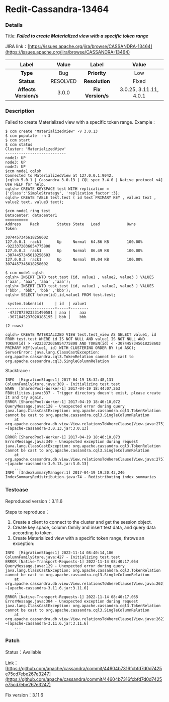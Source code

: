 # Redit-Cassandra-13464

### Details

Title: ***Failed to create Materialized view with a specific token range***

JIRA link：[https://issues.apache.org/jira/browse/CASSANDRA-13464](https://issues.apache.org/jira/browse/CASSANDRA-13464)

|         Label         |                  Value                   |      Label      |     Value      |
|:---------------------:|:----------------------------------------:|:---------------:|:--------------:|
|       **Type**        |                   Bug                    |  **Priority**   |      Low       |
|      **Status**       |                 RESOLVED                 | **Resolution**  |     Fixed      |
| **Affects Version/s** |                  3.0.0                   | **Fix Version/s** | 3.0.25, 3.11.11, 4.0.1 |

### Description

Failed to create Materialized view with a specific token range.
Example :
```
$ ccm create "MaterializedView" -v 3.0.13
$ ccm populate  -n 3
$ ccm start
$ ccm status
Cluster: 'MaterializedView'
---------------------------
node1: UP
node3: UP
node2: UP
$ccm node1 cqlsh
Connected to MaterializedView at 127.0.0.1:9042.
[cqlsh 5.0.1 | Cassandra 3.0.13 | CQL spec 3.4.0 | Native protocol v4]
Use HELP for help.
cqlsh> CREATE KEYSPACE test WITH replication = {'class':'SimpleStrategy', 'replication_factor':3};
cqlsh> CREATE TABLE test.test ( id text PRIMARY KEY , value1 text , value2 text, value3 text);

$ccm node1 ring test 
Datacenter: datacenter1
==========
Address    Rack        Status State   Load            Owns                Token
                                                                          3074457345618258602
127.0.0.1  rack1       Up     Normal  64.86 KB        100.00%             -9223372036854775808
127.0.0.2  rack1       Up     Normal  86.49 KB        100.00%             -3074457345618258603
127.0.0.3  rack1       Up     Normal  89.04 KB        100.00%             3074457345618258602

$ ccm node1 cqlsh
cqlsh> INSERT INTO test.test (id, value1 , value2, value3 ) VALUES ('aaa', 'aaa', 'aaa' ,'aaa');
cqlsh> INSERT INTO test.test (id, value1 , value2, value3 ) VALUES ('bbb', 'bbb', 'bbb' ,'bbb');
cqlsh> SELECT token(id),id,value1 FROM test.test;

 system.token(id)     | id  | value1
----------------------+-----+--------
 -4737872923231490581 | aaa |    aaa
 -3071845237020185195 | bbb |    bbb

(2 rows)

cqlsh> CREATE MATERIALIZED VIEW test.test_view AS SELECT value1, id FROM test.test WHERE id IS NOT NULL AND value1 IS NOT NULL AND TOKEN(id) > -9223372036854775808 AND TOKEN(id) < -3074457345618258603 PRIMARY KEY(value1, id) WITH CLUSTERING ORDER BY (id ASC);
ServerError: java.lang.ClassCastException: org.apache.cassandra.cql3.TokenRelation cannot be cast to org.apache.cassandra.cql3.SingleColumnRelation
```

Stacktrace :
```
INFO  [MigrationStage:1] 2017-04-19 18:32:48,131 ColumnFamilyStore.java:389 - Initializing test.test
WARN  [SharedPool-Worker-1] 2017-04-19 18:44:07,263 FBUtilities.java:337 - Trigger directory doesn't exist, please create it and try again.
ERROR [SharedPool-Worker-1] 2017-04-19 18:46:10,072 QueryMessage.java:128 - Unexpected error during query
java.lang.ClassCastException: org.apache.cassandra.cql3.TokenRelation cannot be cast to org.apache.cassandra.cql3.SingleColumnRelation
	at org.apache.cassandra.db.view.View.relationsToWhereClause(View.java:275) ~[apache-cassandra-3.0.13.jar:3.0.13]
	...
ERROR [SharedPool-Worker-1] 2017-04-19 18:46:10,073 ErrorMessage.java:349 - Unexpected exception during request
java.lang.ClassCastException: org.apache.cassandra.cql3.TokenRelation cannot be cast to org.apache.cassandra.cql3.SingleColumnRelation
	at org.apache.cassandra.db.view.View.relationsToWhereClause(View.java:275) ~[apache-cassandra-3.0.13.jar:3.0.13]
	...
INFO  [IndexSummaryManager:1] 2017-04-19 19:20:43,246 IndexSummaryRedistribution.java:74 - Redistributing index summaries
```

### Testcase

Reproduced version：3.11.6

Steps to reproduce：
1. Create a client to connect to the cluster and get the session object.
2. Create key space, column family and insert test data, and query data according to token.
3. Create Materialized view with a specific token range, throws an exception:

```
INFO  [MigrationStage:1] 2022-11-14 08:40:14,106 ColumnFamilyStore.java:427 - Initializing test.test
ERROR [Native-Transport-Requests-1] 2022-11-14 08:40:17,054 QueryMessage.java:129 - Unexpected error during query
java.lang.ClassCastException: org.apache.cassandra.cql3.TokenRelation cannot be cast to org.apache.cassandra.cql3.SingleColumnRelation
	at org.apache.cassandra.db.view.View.relationsToWhereClause(View.java:262) ~[apache-cassandra-3.11.6.jar:3.11.6]
	...
ERROR [Native-Transport-Requests-1] 2022-11-14 08:40:17,055 ErrorMessage.java:384 - Unexpected exception during request
java.lang.ClassCastException: org.apache.cassandra.cql3.TokenRelation cannot be cast to org.apache.cassandra.cql3.SingleColumnRelation
	at org.apache.cassandra.db.view.View.relationsToWhereClause(View.java:262) ~[apache-cassandra-3.11.6.jar:3.11.6]
	...
```

### Patch 

Status：Available

Link：[https://github.com/apache/cassandra/commit/44604b7316fcbfd7d0d7425e75cd7ebe267e3247](https://github.com/apache/cassandra/commit/44604b7316fcbfd7d0d7425e75cd7ebe267e3247)

Fix version：3.11.6
